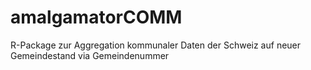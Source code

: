 # amalgamatorCOMM
R-Package zur Aggregation kommunaler Daten der Schweiz auf neuer Gemeindestand via Gemeindenummer
